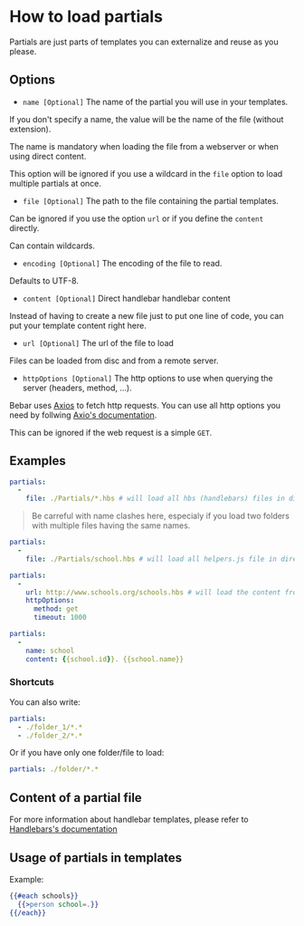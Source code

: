 # How to load partials

Partials are just parts of templates you can externalize and reuse as you please.

## Options

- ```name [Optional]``` The name of the partial you will use in your templates.

If you don't specify a name, the value will be the name of the file (without extension).

The name is mandatory when loading the file from a webserver or when using direct content.

This option will be ignored if you use a wildcard in the ```file``` option to load multiple partials at once.

- ```file [Optional]``` The path to the file containing the partial templates.

Can be ignored if you use the option ```url``` or if you define the `content` directly.

Can contain wildcards.

- ```encoding [Optional]``` The encoding of the file to read.

Defaults to UTF-8.

- ```content [Optional]``` Direct handlebar handlebar content

Instead of having to create a new file just to put one line of code, you can put your template content right here.

- ```url [Optional]``` The url of the file to load

Files can be loaded from disc and from a remote server.

- ```httpOptions [Optional]``` The http options to use when querying the server (headers, method, ...).

Bebar uses [Axios](https://axios-http.com/) to fetch http requests. You can use all http options you need by follwing [Axio's documentation](https://axios-http.com/docs/req_config).

This can be ignored if the web request is a simple `GET`.

## Examples

``` yaml
partials:
  -
    file: ./Partials/*.hbs # will load all hbs (handlebars) files in directory Partials
```

> Be carreful with name clashes here, especialy if you load two folders with multiple files having the same names.

``` yaml
partials:
  -
    file: ./Partials/school.hbs # will load all helpers.js file in directory Helpers
```

``` yaml
partials:
  -
    url: http://www.schools.org/schools.hbs # will load the content from the provided url
    httpOptions:
      method: get
      timeout: 1000

```

``` yaml
partials:
  -
    name: school
    content: {{school.id}}. {{school.name}}

```

### Shortcuts

You can also write:

``` yaml
partials:
  - ./folder_1/*.*
  - ./folder_2/*.*
```

Or if you have only one folder/file to load:

``` yaml
partials: ./folder/*.*
```

## Content of a partial file

For more information about handlebar templates, please refer to [Handlebars's documentation](https://handlebarsjs.com/guide/#partials)

## Usage of partials in templates

Example:

``` hbs
{{#each schools}}
  {{>person school=.}}
{{/each}}
```
